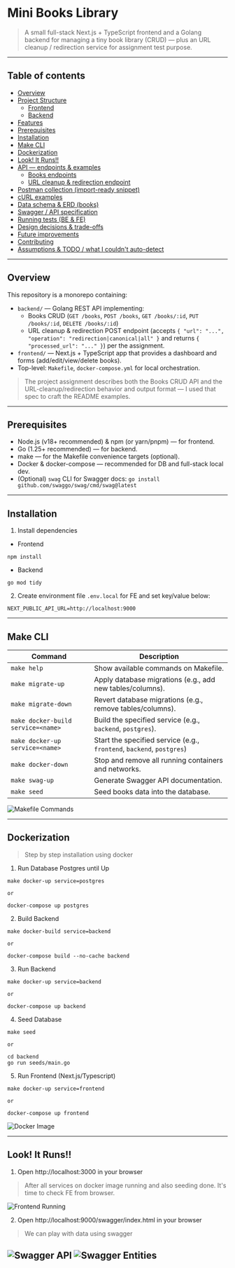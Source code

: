 # Mini Books Library

> A small full-stack Next.js + TypeScript frontend and a Golang backend for managing a tiny book library (CRUD) — plus an URL cleanup / redirection service for assignment test purpose.

---

## Table of contents
- [Overview](#overview)
- [Project Structure](#project-layout)
  - [Frontend](#frontend)
  - [Backend](#backend)
- [Features](#features)
- [Prerequisites](#prerequisites)
- [Installation](#installation)
- [Make CLI](#make-cli)
- [Dockerization](#Dockerization)
- [Look! It Runs!!](#look--it-runs--)
- [API — endpoints & examples](#api---endpoints--examples)
  - [Books endpoints](#books-endpoints)
  - [URL cleanup & redirection endpoint](#url-cleanup--redirection-endpoint)
- [Postman collection (import-ready snippet)](#postman-collection-import-ready-snippet)
- [cURL examples](#curl-examples)
- [Data schema & ERD (books)](#data-schema--erd-books)
- [Swagger / API specification](#swagger--api-specification)
- [Running tests (BE & FE)](#running-tests-be--fe)
- [Design decisions & trade-offs](#design-decisions--trade-offs)
- [Future improvements](#future-improvements)
- [Contributing](#contributing)
- [Assumptions & TODO / what I couldn't auto-detect](#assumptions--todo--what-i-couldnt-auto-detect)

---
## Overview

This repository is a monorepo containing:

- `backend/` — Golang REST API implementing:
  - Books CRUD (`GET /books`, `POST /books`, `GET /books/:id`, `PUT /books/:id`, `DELETE /books/:id`)
  - URL cleanup & redirection POST endpoint (accepts `{ "url": "...", "operation": "redirection|canonical|all" }` and returns `{ "processed_url": "..." }`) per the assignment.
- `frontend/` — Next.js + TypeScript app that provides a dashboard and forms (add/edit/view/delete books).
- Top-level: `Makefile`, `docker-compose.yml` for local orchestration.


> The project assignment describes both the Books CRUD API and the URL-cleanup/redirection behavior and output format — I used that spec to craft the README examples. 

---

## Prerequisites

- Node.js (v18+ recommended) & npm (or yarn/pnpm) — for frontend.
- Go (1.25+ recommended) — for backend.
- make — for the Makefile convenience targets (optional).
- Docker & docker-compose — recommended for DB and full-stack local dev.
- (Optional) `swag` CLI for Swagger docs: `go install github.com/swaggo/swag/cmd/swag@latest`

---

## Installation

1. Install dependencies
- Frontend
```
npm install
```
- Backend
```
go mod tidy
```
2. Create environment file `.env.local` for FE and set key/value below:
```
NEXT_PUBLIC_API_URL=http://localhost:9000
```

---



## Make CLI

| Command                               | Description                                                         |
|---------------------------------------|---------------------------------------------------------------------|
| `make help`                           | Show available commands on Makefile.            |
| `make migrate-up`                     | Apply database migrations (e.g., add new tables/columns).            |
| `make migrate-down`                   | Revert database migrations (e.g., remove tables/columns).            |
| `make docker-build service=<name>`    | Build the specified service (e.g., `backend`, `postgres`).          |
| `make docker-up service=<name>`       | Start the specified service (e.g., `frontend`, `backend`, `postgres`) |
| `make docker-down`                    | Stop and remove all running containers and networks.                 |
| `make swag-up`                    | Generate Swagger API documentation.                 |
| `make seed`                    | Seed books data into the database.                 |

![Makefile Commands](docs/makefile/makefile-help.png)

---

## Dockerization
> Step by step installation using docker
1. Run Database Postgres until Up
```
make docker-up service=postgres

or

docker-compose up postgres
```

2. Build Backend 
```
make docker-build service=backend

or

docker-compose build --no-cache backend

```
3. Run Backend 
```
make docker-up service=backend

or

docker-compose up backend

```
4. Seed Database 
```
make seed

or

cd backend
go run seeds/main.go

```
5. Run Frontend (Next.js/Typescript)
```
make docker-up service=frontend

or 

docker-compose up frontend
```
![Docker Image](docs/docker/running-docker-image.png)

---

## Look! It Runs!!

1. Open http://localhost:3000 in your browser
> After all services on docker image running and also seeding done. It's time to check FE from browser.

![Frontend Running](docs/frontend/book-dashboard.png)

2. Open http://localhost:9000/swagger/index.html in your browser
> We can play with data using swagger

![Swagger API](docs/swagger/swagger-1.png)
![Swagger Entities](docs/swagger/swagger-2.png)
---

